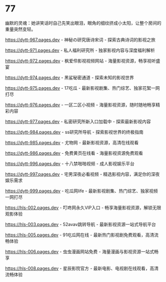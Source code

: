 # 77
幽默的灵魂：她讲笑话时自己先笑出眼泪，眼角的细纹挤成小太阳，让整个房间的重量突然变轻。

https://dytt-967.pages.dev - 神秘の研究唐诗宋词 - 探索古典诗词的影视之旅

https://dytt-971.pages.dev - 私人福利研究所 - 独家影视内容与深度福利解析

https://dytt-972.pages.dev - 枫爱伶影视视频网站 - 海量影视资源，畅享视听盛宴

https://dytt-974.pages.dev - 黑鲨秘密通道 - 探索未知的影视世界

https://dytt-975.pages.dev - 17吃瓜 - 最新影视剧集、热门综艺、独家花絮一网打尽

https://dytt-976.pages.dev - 一区二区小视频 - 海量影视资源，随时随地畅享精彩内容

https://dytt-977.pages.dev - 私密研究所新入口加载中 - 探索最新影视内容

https://dytt-984.pages.dev - ss研究所导航 - 探索影视世界的终极指南

https://dytt-985.pages.dev - 尤物网 - 最新影视资源，高清在线观看

https://dytt-986.pages.dev - 免费黄页在线看 - 海量影视资源免费观看

https://dytt-996.pages.dev - 十八禁啪啪视频 - 成人影视娱乐平台

https://dytt-997.pages.dev - 宅男深夜必看视频 - 精选影视内容，满足你的深夜娱乐需求

https://dytt-999.pages.dev - 吃瓜网life - 最新影视剧集、热门综艺、独家视频一网打尽

https://hls-002.pages.dev - 叮咚网永久VIP入口 - 畅享海量影视资源，解锁无限观影体验

https://hls-003.pages.dev - 52avav跳转导航 - 最新影视资源一站式导航平台

https://hls-005.pages.dev - 91吃瓜网在线 - 最新热门影视剧免费观看，高清流畅体验

https://hls-006.pages.dev - 虫虫漫画网站免费 - 海量漫画与影视资源一站式畅享

https://hls-008.pages.dev - 星辰影院官方 - 最新电影、电视剧在线观看，高清流畅体验
